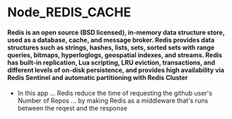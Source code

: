 <!-- @format -->

# Node_REDIS_CACHE

#### Redis is an open source (BSD licensed), in-memory data structure store, used as a database, cache, and message broker. Redis provides data structures such as strings, hashes, lists, sets, sorted sets with range queries, bitmaps, hyperloglogs, geospatial indexes, and streams. Redis has built-in replication, Lua scripting, LRU eviction, transactions, and different levels of on-disk persistence, and provides high availability via Redis Sentinel and automatic partitioning with Redis Cluster

- In this app ... Redis reduce the time of requesting the github user's Number of Repos ... by making Redis as a middleware that's runs between the reqest and the response
